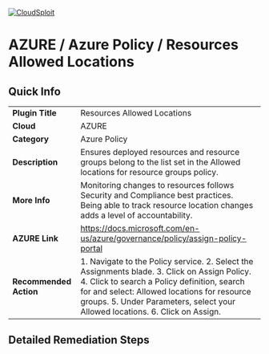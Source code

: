[![CloudSploit](https://cloudsploit.com/img/logo-new-big-text-100.png "CloudSploit")](https://cloudsploit.com)

# AZURE / Azure Policy / Resources Allowed Locations

## Quick Info

| | |
|-|-|
| **Plugin Title** | Resources Allowed Locations |
| **Cloud** | AZURE |
| **Category** | Azure Policy |
| **Description** | Ensures deployed resources and resource groups belong to the list set in the Allowed locations for resource groups policy. |
| **More Info** | Monitoring changes to resources follows Security and Compliance best practices. Being able to track resource location changes adds a level of accountability. |
| **AZURE Link** | https://docs.microsoft.com/en-us/azure/governance/policy/assign-policy-portal |
| **Recommended Action** | 1. Navigate to the Policy service. 2. Select the Assignments blade. 3. Click on Assign Policy. 4. Click to search a Policy definition, search for and select: Allowed locations for resource groups. 5. Under Parameters, select your Allowed locations. 6. Click on Assign. |

## Detailed Remediation Steps

